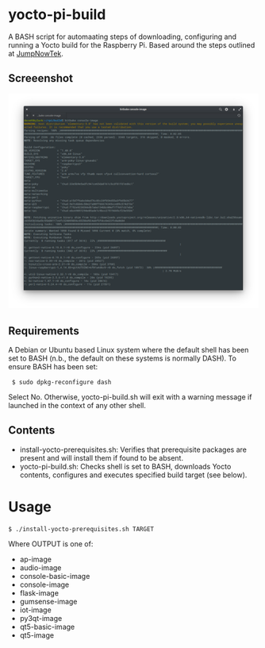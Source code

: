 # yocto-pi-build

A BASH script for automaating steps of downloading, configuring and running a Yocto 
build for the Raspberry Pi. Based around the steps outlined at 
[JumpNowTek](https://jumpnowtek.com/rpi/Raspberry-Pi-Systems-with_Yocto.html).

## Screeenshot

![Yocto build](./preview/yocto-build.png)

## Requirements

A Debian or Ubuntu based Linux system where the default shell has been set to
BASH (n.b., the default on these systems is normally DASH). To ensure BASH has
been set:

```
 $ sudo dpkg-reconfigure dash
```

Select No. Otherwise, yocto-pi-build.sh will exit with a warning message if launched 
in the context of any other shell.

## Contents

* install-yocto-prerequisites.sh: Verifies that prerequisite packages are present 
and will install them if found to be absent.
* yocto-pi-build.sh: Checks shell is set to BASH, downloads Yocto contents, configures 
and executes specified build target (see below).

# Usage

```
$ ./install-yocto-prerequisites.sh TARGET
```

Where OUTPUT is one of:

* ap-image
* audio-image
* console-basic-image
* console-image
* flask-image
* gumsense-image
* iot-image
* py3qt-image
* qt5-basic-image
* qt5-image





